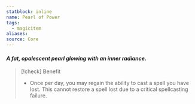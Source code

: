 ```yaml
---
statblock: inline
name: Pearl of Power
tags:
  - magicitem
aliases: 
source: Core
---
```

#### *A fat, opalescent pearl glowing with an inner radiance.*

>[!check] Benefit
>- Once per day, you may regain the ability to cast a spell you have lost. This cannot restore a spell lost due to a critical spellcasting failure.


